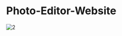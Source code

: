 # Photo-Editor-Website

![2](https://user-images.githubusercontent.com/73307548/194711184-f92c2cc7-db09-4dfa-af96-1755fd5167f3.png)


